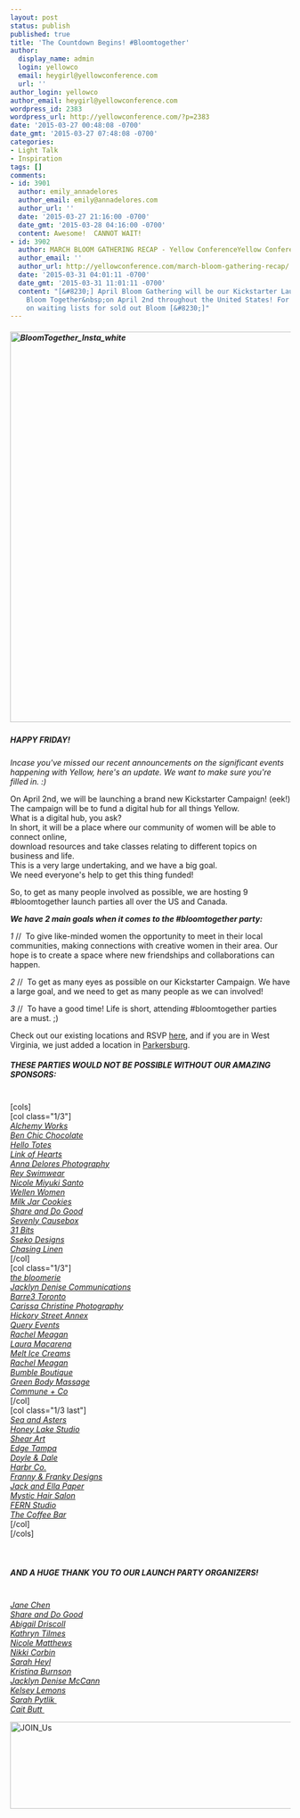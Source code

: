 ```yaml
---
layout: post
status: publish
published: true
title: 'The Countdown Begins! #Bloomtogether'
author:
  display_name: admin
  login: yellowco
  email: heygirl@yellowconference.com
  url: ''
author_login: yellowco
author_email: heygirl@yellowconference.com
wordpress_id: 2383
wordpress_url: http://yellowconference.com/?p=2383
date: '2015-03-27 00:48:08 -0700'
date_gmt: '2015-03-27 07:48:08 -0700'
categories:
- Light Talk
- Inspiration
tags: []
comments:
- id: 3901
  author: emily_annadelores
  author_email: emily@annadelores.com
  author_url: ''
  date: '2015-03-27 21:16:00 -0700'
  date_gmt: '2015-03-28 04:16:00 -0700'
  content: Awesome!  CANNOT WAIT!
- id: 3902
  author: MARCH BLOOM GATHERING RECAP - Yellow ConferenceYellow Conference
  author_email: ''
  author_url: http://yellowconference.com/march-bloom-gathering-recap/
  date: '2015-03-31 04:01:11 -0700'
  date_gmt: '2015-03-31 11:01:11 -0700'
  content: "[&#8230;] April Bloom Gathering will be our Kickstarter Launch Party:
    Bloom Together&nbsp;on April 2nd throughout the United States! For information
    on waiting lists for sold out Bloom [&#8230;]"
---
```

<h5 class="null"><a href="http://yellowconference.com/wp-content/uploads/2015/03/BloomTogether_Insta_white.jpg"><img class="alignleft wp-image-2389" src="http://yellowconference.com/wp-content/uploads/2015/03/BloomTogether_Insta_white.jpg" alt="BloomTogether_Insta_white" width="700" height="700" /></a></h5></p>
<h5 class="null"><strong>HAPPY FRIDAY!</strong></h5></p>
<div>
<p><em>Incase you've missed our recent announcements on the&nbsp;significant events happening with Yellow, here's an update. We want to&nbsp;make sure you're filled in. :)</em></p>
<p>On April 2nd, we will be launching a brand new Kickstarter Campaign! (eek!)<br />
The campaign will be to fund a digital hub for all things Yellow.<br />
What is a digital hub, you ask?<br />
In short, it will be a&nbsp;place where our community of women will be able to connect online,<br />
download resources and take classes relating to different topics on business and life.<br />
This is a very large undertaking, and we have a big goal.<br />
We need everyone's help to get this thing funded!</p>
<p>So, to get as many people involved as possible, we are hosting&nbsp;9<br />
#bloomtogether launch parties all over the US and Canada.</p>
<p><em><strong>We have 2 main goals when it comes to the&nbsp;#bloomtogether party:</strong></em></p>
<p><em>1 </em>// &nbsp;To give like-minded women the opportunity to meet in their local communities, making connections with creative women in their area. Our hope is to create a space where new friendships and collaborations can happen.</p>
<p><em>2&nbsp;</em>// &nbsp;To get as many eyes as possible on our Kickstarter Campaign. We have a large goal, and we need to get as many people as we can involved!</p>
<p><em>3&nbsp;</em>// &nbsp;To have a good time! Life is short, attending #bloomtogether parties are&nbsp;a must. ;)</p>
<p>Check out our existing locations and RSVP <a href="http://yellowconference.com/help-us-bloomtogether/" target="_blank">here</a>, and if you are in West Virginia, we just added a location in <a href="https://ti.to/yellowconference/bloom-together-parkersburg-wv" target="_blank">Parkersburg</a>.</p>
<p></div></p>
<div>
<h5 class="null">THESE PARTIES WOULD NOT BE POSSIBLE WITHOUT OUR AMAZING SPONSORS:</h5><br />
[cols]<br />
[col class="1/3"]<br />
<em><a href="http://www.alchemyworks.us/" target="_blank" data-cke-saved-href="http://www.alchemyworks.us/">Alchemy Works</a></em><br />
<em> <a href="http://www.benchic.com/" target="_blank" data-cke-saved-href="http://www.benchic.com/">Ben Chic Chocolate</a></em><br />
<em> <a href="http://hellototes.storenvy.com/" target="_blank" data-cke-saved-href="http://hellototes.storenvy.com/">Hello Totes</a></em><br />
<em> <a href="http://www.linkofhearts.com/" target="_blank" data-cke-saved-href="http://www.linkofhearts.com/">Link of Hearts</a></em><br />
<em> <a href="http://www.annadelores.com/" target="_blank" data-cke-saved-href="http://www.annadelores.com/">Anna Delores Photography</a></em><br />
<em> <a href="http://cargocollective.com/nicolemiyuki" target="_blank" data-cke-saved-href="http://cargocollective.com/nicolemiyuki">Rey Swimwear<br />
Nicole Miyuki Santo</a></em><br />
<em> <a href="http://shop.wellensurf.com/collections/wellen-women" target="_blank" data-cke-saved-href="http://shop.wellensurf.com/collections/wellen-women">Wellen Women</a></em><br />
<em> <a href="https://www.milkjarcookies.com/" target="_blank" data-cke-saved-href="https://www.milkjarcookies.com/">Milk Jar Cookies</a></em><br />
<em> <a href="http://www.shareanddogood.com/" target="_blank" data-cke-saved-href="http://www.shareanddogood.com/">Share and Do Good</a></em><br />
<em> <a href="https://causebox.sevenly.org/" target="_blank" data-cke-saved-href="https://causebox.sevenly.org/">Sevenly Causebox</a></em><br />
<em> <a href="http://31bits.com/" target="_blank" data-cke-saved-href="http://31bits.com/">31 Bits</a></em><br />
<em> <a href="http://ssekodesigns.com/" target="_blank" data-cke-saved-href="http://ssekodesigns.com/">Sseko Designs</a></em><br />
<em> <a href="http://chasinglinen.com/" target="_blank" data-cke-saved-href="http://chasinglinen.com/">Chasing Linen</a></em><br />
[/col]<br />
[col class="1/3"]<br />
<em><a href="http://www.thebloomerie.com/" target="_blank" data-cke-saved-href="http://www.thebloomerie.com/">the bloomerie</a></em><br />
<em> <a href="http://www.jacklyndenise.com/" target="_blank" data-cke-saved-href="http://www.jacklyndenise.com/">Jacklyn Denise Communications</a></em><br />
<em> <a href="https://instagram.com/barre3toronto/" target="_blank" data-cke-saved-href="https://instagram.com/barre3toronto/">Barre3 Toronto</a></em><br />
<em> <a href="http://www.carissachristine.com/" target="_blank" data-cke-saved-href="http://www.carissachristine.com/">Carissa Christine Photography</a></em><br />
<em> <a href="http://www.hickorystreetannex.com/" target="_blank" data-cke-saved-href="http://www.hickorystreetannex.com/">Hickory Street Annex</a></em><br />
<em><a href="http://queryevents.com/" target="_blank" data-cke-saved-href="http://queryevents.com/">Query Events</a><br />
<a href="http://rachelmeaganphotography.com/" target="_blank" data-cke-saved-href="http://rachelmeaganphotography.com/">Rachel Meagan</a><br />
<a href="http://www.lauramacarena.com/" target="_blank" data-cke-saved-href="http://www.lauramacarena.com/">Laura Macarena</a><br />
<a href="https://www.facebook.com/MeltIceCreams?ref=br_tf" target="_blank" data-cke-saved-href="https://www.facebook.com/MeltIceCreams?ref=br_tf">Melt Ice Creams</a><br />
<a href="http://rachelmeaganphotography.com/" target="_blank" data-cke-saved-href="http://rachelmeaganphotography.com/">Rachel Meagan</a><br />
<a href="http://facebook.com/bumbletampa" target="_blank" data-cke-saved-href="http://facebook.com/bumbletampa">Bumble Boutique</a><br />
<a href="http://www.greenbodymassage.com/" target="_blank" data-cke-saved-href="http://www.greenbodymassage.com/">Green Body Massage</a></em><br />
<em><a href="http://communeandco.com/" target="_blank" data-cke-saved-href="http://communeandco.com/">Commune + Co</a></em><br />
[/col]<br />
[col class="1/3 last"]<br />
<em><a href="https://www.facebook.com/Sea.Asters" target="_blank" data-cke-saved-href="https://www.facebook.com/Sea.Asters">Sea and Asters</a></em><br />
<em> <a href="http://honeylakestudio.bigcartel.com/" target="_blank" data-cke-saved-href="http://honeylakestudio.bigcartel.com/">Honey Lake Studio</a></em><br />
<em> <a href="http://shearart.com/" target="_blank" data-cke-saved-href="http://shearart.com/">Shear Art</a></em><br />
<em> <a href="http://edgesalontampa.com/" target="_blank" data-cke-saved-href="http://edgesalontampa.com/">Edge Tampa</a></em><br />
<em> <a href="http://doyleanddale.com/" target="_blank" data-cke-saved-href="http://doyleanddale.com/">Doyle &amp; Dale</a></em><br />
<em> <a href="http://harbr.co/" target="_blank" data-cke-saved-href="http://harbr.co/">Harbr Co.</a></em><br />
<em> <a href="https://www.facebook.com/frannyandfranky" target="_blank" data-cke-saved-href="https://www.facebook.com/frannyandfranky">Franny &amp; Franky Designs</a></em><br />
<em> <a href="http://jackandellapaper.com/" target="_blank" data-cke-saved-href="http://jackandellapaper.com/">Jack and Ella Paper</a></em><br />
<em> <a href="http://mystichair.com/" target="_blank" data-cke-saved-href="http://mystichair.com/">Mystic Hair Salon</a></em><br />
<em> <a href="http://www.fern-shop.com/" target="_blank" data-cke-saved-href="http://www.fern-shop.com/">FERN Studio</a></em><br />
<em> <a href="http://www.coffeebarmov.com/" target="_blank" data-cke-saved-href="http://www.coffeebarmov.com/">T</a><a href="http://www.coffeebarmov.com/" data-cke-saved-href="http://www.coffeebarmov.com/">he Coffee Bar</a></em><br />
[/col]<br />
[/cols]<br />
<br></br></p>
<h5>AND A HUGE THANK YOU TO OUR LAUNCH PARTY ORGANIZERS!</h5><br />
<em><a href="http://yellowconference.com/blog/page/3/%20https://instagram.com/pinkjaney/" target="_blank">Jane Chen</a><br />
<a href="http://www.shareanddogood.com/" target="_blank">Share and Do Good</a></em><br />
<em><a href="http://www.ritesofasylum.com/" target="_blank">Abigail Driscoll</a><br />
<a href="https://instagram.com/kathryntilmes/" target="_blank">Kathryn Tilmes</a></em><br />
<em><a href="http://www.thebloomerie.com/" target="_blank">Nicole Matthews</a><br />
<a href="http://www.thebloomerie.com/" target="_blank">Nikki Corbin</a></em><br />
<em><a href="http://sarahheyl.com/" target="_blank">Sarah Heyl</a><br />
<a href="https://instagram.com/kristinaburnson" target="_blank">Kristina Burnson</a></em><br />
<em><a href="http://www.jacklyndenise.com/" target="_blank">Jacklyn Denise McCann</a></em><br />
<em><a href="http://www.lauramacarena.com/" target="_blank">K</a><a href="http://sheinthemaking.blogspot.com/" target="_blank">elsey Lemons</a><br />
<a href="http://www.coffeebarmov.com/" target="_blank">Sarah Pytlik&nbsp;</a></em><br />
<a href="https://instagram.com/cait_elizabeth/" target="_blank"><em>Cait Butt&nbsp;</em></a></p>
<p><a href="http://yellowconference.com/wp-content/uploads/2015/03/JOIN_Us.jpg"><img class=" size-full wp-image-2393 alignleft" src="http://yellowconference.com/wp-content/uploads/2015/03/JOIN_Us.jpg" alt="JOIN_Us" width="700" height="156" /></a></p>
<p></div></p>

